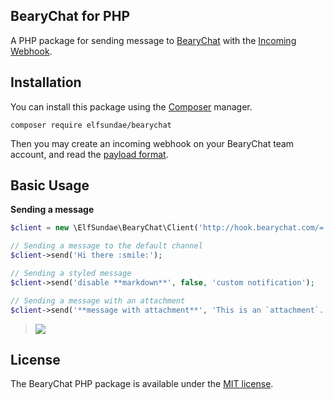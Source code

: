 BearyChat for PHP
---

A PHP package for sending message to [BearyChat](https://bearychat.com) with the [Incoming Webhook](https://bearychat.com/integrations/incoming).

## Installation

You can install this package using the [Composer](https://getcomposer.org) manager.

    composer require elfsundae/bearychat

Then you may create an incoming webhook on your BearyChat team account, and read the [payload format](https://bearychat.com/integrations/incoming).

## Basic Usage

**Sending a message**

```php
$client = new \ElfSundae\BearyChat\Client('http://hook.bearychat.com/=.../incoming/...');

// Sending a message to the default channel
$client->send('Hi there :smile:');

// Sending a styled message
$client->send('disable **markdown**', false, 'custom notification');

// Sending a message with an attachment
$client->send('**message with attachment**', 'This is an `attachment`.', 'Attachment Title', $imageUrl, '#f00');
```

> ![](https://raw.githubusercontent.com/ElfSundae/BearyChat/master/screenshots/sending-a-message.png)


## License

The BearyChat PHP package is available under the [MIT license](LICENSE).
